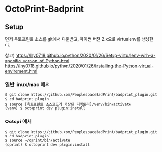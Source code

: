 # OctoPrint-Badprint

## Setup
먼저 옥토프린트 소스를 git에서 다운받고, 파이썬 버전 2.x으로 virtualenv를 생성한다.

참고) https://lhy0718.github.io/python/2020/01/26/Setup-virtualenv-with-a-specific-version-of-Python.html
https://lhy0718.github.io/python/2020/01/26/Installing-the-Python-virtual-enviroment.html

### 일반 linux/mac 에서
```
$ git clone https://github.com/PeoplespaceBadPrint/badprint_plugin.git
$ cd badprint_plugin
$ source [옥토프린트 소스코드가 저장된 디렉토리]/venv/bin/activate
(venv) $ octoprint dev plugin:install
```
### Octopi 에서
```
$ git clone https://github.com/PeoplespaceBadPrint/badprint_plugin.git
$ cd badprint_plugin
$ source ~/oprint/bin/activate
(oprint) $ octoprint dev plugin:install
```